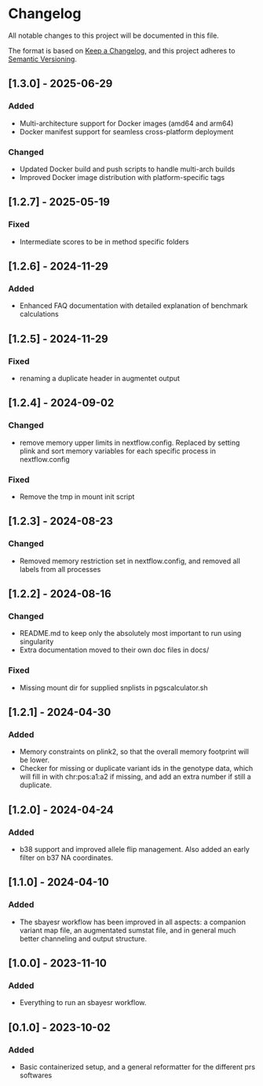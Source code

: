 # Changelog
All notable changes to this project will be documented in this file.

The format is based on [Keep a Changelog](https://keepachangelog.com/en/1.0.0/),
and this project adheres to [Semantic Versioning](https://semver.org/spec/v2.0.0.html).

## [1.3.0] - 2025-06-29
### Added
- Multi-architecture support for Docker images (amd64 and arm64)
- Docker manifest support for seamless cross-platform deployment

### Changed
- Updated Docker build and push scripts to handle multi-arch builds
- Improved Docker image distribution with platform-specific tags

## [1.2.7] - 2025-05-19
### Fixed
- Intermediate scores to be in method specific folders

## [1.2.6] - 2024-11-29
### Added
- Enhanced FAQ documentation with detailed explanation of benchmark calculations

## [1.2.5] - 2024-11-29
### Fixed

- renaming a duplicate header in augmentet output

## [1.2.4] - 2024-09-02
### Changed

- remove memory upper limits in nextflow.config. Replaced by setting plink and sort memory variables for each specific process in nextflow.config

### Fixed
- Remove the tmp in mount init script

## [1.2.3] - 2024-08-23
### Changed

- Removed memory restriction set in nextflow.config, and removed all labels from all processes

## [1.2.2] - 2024-08-16
### Changed

- README.md to keep only the absolutely most important to run using singularity
- Extra documentation moved to their own doc files in docs/

### Fixed
- Missing mount dir for supplied snplists in pgscalculator.sh

## [1.2.1] - 2024-04-30
### Added

- Memory constraints on plink2, so that the overall memory footprint will be lower.
- Checker for missing or duplicate variant ids in the genotype data, which will fill in with chr:pos:a1:a2 if missing, and add an extra number if still a duplicate.

## [1.2.0] - 2024-04-24
### Added

- b38 support and improved allele flip management. Also added an early filter on b37 NA coordinates.

## [1.1.0] - 2024-04-10
### Added

- The sbayesr workflow has been improved in all aspects: a companion variant map file, an augmentated sumstat file, and in general much better channeling and output structure.

## [1.0.0] - 2023-11-10
### Added

- Everything to run an sbayesr workflow.

## [0.1.0] - 2023-10-02
### Added

- Basic containerized setup, and a general reformatter for the different prs softwares

